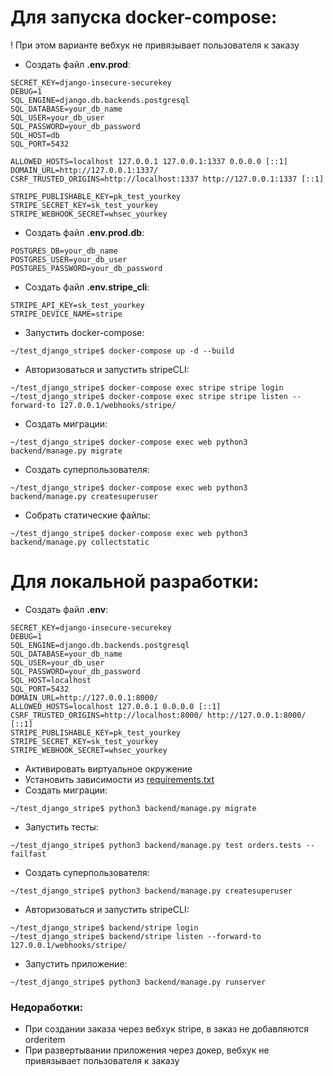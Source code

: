 # Для запуска docker-compose:
! При этом варианте вебхук не привязывает пользователя к заказу
* Создать файл **.env.prod**:
```
SECRET_KEY=django-insecure-securekey
DEBUG=1
SQL_ENGINE=django.db.backends.postgresql
SQL_DATABASE=your_db_name
SQL_USER=your_db_user
SQL_PASSWORD=your_db_password
SQL_HOST=db
SQL_PORT=5432

ALLOWED_HOSTS=localhost 127.0.0.1 127.0.0.1:1337 0.0.0.0 [::1]
DOMAIN_URL=http://127.0.0.1:1337/
CSRF_TRUSTED_ORIGINS=http://localhost:1337 http://127.0.0.1:1337 [::1]

STRIPE_PUBLISHABLE_KEY=pk_test_yourkey
STRIPE_SECRET_KEY=sk_test_yourkey
STRIPE_WEBHOOK_SECRET=whsec_yourkey
```
* Создать файл **.env.prod.db**:
```
POSTGRES_DB=your_db_name
POSTGRES_USER=your_db_user
POSTGRES_PASSWORD=your_db_password
```
* Создать файл **.env.stripe_cli**:
```
STRIPE_API_KEY=sk_test_yourkey
STRIPE_DEVICE_NAME=stripe
```
* Запустить docker-compose:
```
~/test_django_stripe$ docker-compose up -d --build
```
* Авторизоваться и запустить stripeCLI:
```
~/test_django_stripe$ docker-compose exec stripe stripe login
~/test_django_stripe$ docker-compose exec stripe stripe listen --forward-to 127.0.0.1/webhooks/stripe/
```
* Создать миграции:
```
~/test_django_stripe$ docker-compose exec web python3 backend/manage.py migrate
```
* Создать суперпользователя:
```
~/test_django_stripe$ docker-compose exec web python3 backend/manage.py createsuperuser
```
* Собрать статические файлы:
```
~/test_django_stripe$ docker-compose exec web python3 backend/manage.py collectstatic
```

# Для локальной разработки:
* Создать файл **.env**:
```
SECRET_KEY=django-insecure-securekey
DEBUG=1
SQL_ENGINE=django.db.backends.postgresql
SQL_DATABASE=your_db_name
SQL_USER=your_db_user
SQL_PASSWORD=your_db_password
SQL_HOST=localhost
SQL_PORT=5432
DOMAIN_URL=http://127.0.0.1:8000/
ALLOWED_HOSTS=localhost 127.0.0.1 0.0.0.0 [::1]
CSRF_TRUSTED_ORIGINS=http://localhost:8000/ http://127.0.0.1:8000/ [::1]
STRIPE_PUBLISHABLE_KEY=pk_test_yourkey
STRIPE_SECRET_KEY=sk_test_yourkey
STRIPE_WEBHOOK_SECRET=whsec_yourkey
```
* Активировать виртуальное окружение
* Установить зависимости из [requirements.txt](requirements.txt)
* Создать миграции:
```
~/test_django_stripe$ python3 backend/manage.py migrate
```
* Запустить тесты:
```
~/test_django_stripe$ python3 backend/manage.py test orders.tests --failfast
```
* Создать суперпользователя:
```
~/test_django_stripe$ python3 backend/manage.py createsuperuser
```
* Авторизоваться и запустить stripeCLI:
```
~/test_django_stripe$ backend/stripe login
~/test_django_stripe$ backend/stripe listen --forward-to 127.0.0.1/webhooks/stripe/
```
* Запустить приложение:
```
~/test_django_stripe$ python3 backend/manage.py runserver
```

### Недоработки:
* При создании заказа через вебхук stripe, в заказ не добавляются orderitem
* При развертывании приложения через докер, вебхук не привязывает пользователя к заказу